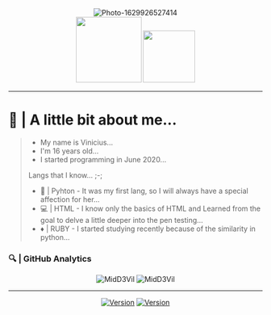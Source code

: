 <center>
    <img src="https://i.ibb.co/Ssx8ymH/Photo-1629926527414.png" alt="Photo-1629926527414" border="0">
    <div align="center">
        <img width=130 src=https://komarev.com/ghpvc/?username=MidD3Vil>
        <img width=103 src=https://img.shields.io/github/followers/MidD3Vil.svg?style=social&label=Follow&maxAge=2592000>
</center>

<hr>

<h1>🐊 | A little bit about me...</h1>
<blockquote>
  <ul>
    <li> My name is Vinicius... </li>
    <li> I'm 16 years old... </li>
    <li> I started programming in June 2020... </li>
  </ul>
<p>
    Langs that I know... ;-;
</p>
<ul>
    <li>
       🐍 | Pyhton - It was my first lang, so I will always have a special affection for her...
    </li>
    <li>
       💻 | HTML - I know only the basics of HTML and Learned from the goal to delve a little deeper into the pen testing...
    </li>
    <li>
       ♦️ | RUBY - I started studying recently because of the similarity in python... 
    </li>
</ul>
</blockquote>
    <h3>
       🔍 | GitHub Analytics
    </h3>
<div align="center">
    <img src="https://github-readme-stats.vercel.app/api?username=MidD3Vil&show_icons=true&theme=tokyonight" alt="MidD3Vil" style="min-width=50%">
     <img src="https://github-readme-stats.vercel.app/api/top-langs/?username=MidD3Vil&theme=tokyonight&layout=compact" alt="MidD3Vil" style="max-width=70%"/>
</div>
<hr>
<div align="center">
     <a href="https://t.me/Mid_Sync"><img alt="Version" src="https://img.shields.io/static/v1?label=Telegram&message=MIDNIGHT&style=for-the-badge&color=blue&logo=telegram"/></a>
     <a href="https://wa.me/5512988789266"><img alt="Version" src="https://img.shields.io/static/v1?label=Whatsapp&message=MIDNIGHT&style=for-the-badge&color=green&logo=whatsapp"/></a>
</div>
